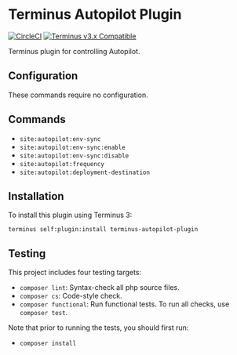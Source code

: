 # Terminus Autopilot Plugin

[![CircleCI](https://circleci.com/gh/pantheon-systems/terminus-autopilot-plugin.svg?style=shield)](https://circleci.com/gh/pantheon-systems/terminus-autopilot-plugin)
[![Terminus v3.x Compatible](https://img.shields.io/badge/terminus-3.x-green.svg)](https://github.com/pantheon-systems/terminus-autopilot-plugin)

Terminus plugin for controlling Autopilot.

## Configuration

These commands require no configuration.

## Commands
* `site:autopilot:env-sync`
* `site:autopilot:env-sync:enable`
* `site:autopilot:env-sync:disable`
* `site:autopilot:frequency`
* `site:autopilot:deployment-destination`

## Installation

To install this plugin using Terminus 3:
```
terminus self:plugin:install terminus-autopilot-plugin
```

## Testing
This project includes four testing targets:

* `composer lint`: Syntax-check all php source files.
* `composer cs`: Code-style check.
* `composer functional`: Run functional tests.
To run all checks, use `composer test`.

Note that prior to running the tests, you should first run:
* `composer install`
